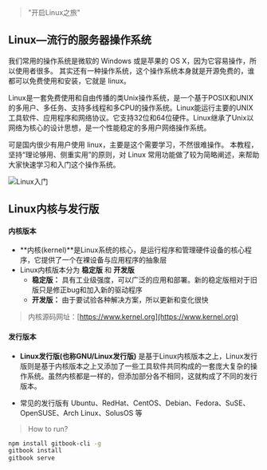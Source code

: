 > "开启Linux之旅"

## Linux—流行的服务器操作系统
我们常用的操作系统是微软的 Windows 或是苹果的 OS X，因为它容易操作，所以使用者很多。 其实还有一种操作系统，这个操作系统本身就是开源免费的，谁都可以免费使用和安装，它就是 linux。 

Linux是一套免费使用和自由传播的类Unix操作系统，是一个基于POSIX和UNIX的多用户、多任务、支持多线程和多CPU的操作系统。Linux能运行主要的UNIX工具软件、应用程序和网络协议。它支持32位和64位硬件。Linux继承了Unix以网络为核心的设计思想，是一个性能稳定的多用户网络操作系统。

可是国内很少有用户使用 linux，主要是这个需要学习，不然很难操作。 本教程，坚持“理论够用、侧重实用”的原则，对 Linux 常用功能做了较为简略阐述，来帮助大家快速学习和入门这个操作系统。

![Linux入门](https://s2.ax1x.com/2020/01/19/196y0e.jpg 'Linux入门教程')

## Linux内核与发行版
#### 内核版本
* **内核(kernel)**是Linux系统的核心，是运行程序和管理硬件设备的核心程序，它提供了一个在裸设备与应用程序的抽象层
* Linux内核版本分为 **稳定版** 和 **开发版**
    * **稳定版：** 具有工业级强度，可以广泛的应用和部署。新的稳定版相对于旧版只是修正bug和加入新的驱动程序
    * **开发版：** 由于要试验各种解决方案，所以更新和变化很快

> 内核源码网址：[https://www.kernel.org](https://www.kernel.org)

#### 发行版本
* **Linux发行版(也称GNU/Linux发行版)** 是基于Linux内核版本之上，Linux发行版则是基于内核版本之上又添加了一些工具软件共同构成的一套庞大复杂的操作系统。虽然内核都是一样的，但添加部分各不相同，这就构成了不同的发行版本。

* 常见的发行版有 Ubuntu、RedHat、CentOS、Debian、Fedora、SuSE、OpenSUSE、Arch Linux、SolusOS 等

> How to run?

```sh
npm install gitbook-cli -g
gitbook install
gitbook serve
```